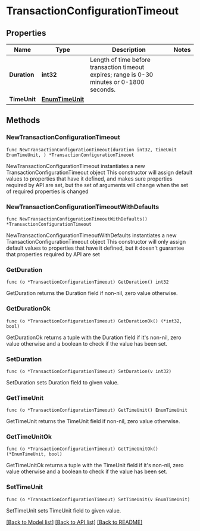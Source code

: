 # TransactionConfigurationTimeout

## Properties

Name | Type | Description | Notes
------------ | ------------- | ------------- | -------------
**Duration** | **int32** | Length of time before transaction timeout expires; range is 0-30 minutes or 0-1800 seconds. | 
**TimeUnit** | [**EnumTimeUnit**](EnumTimeUnit.md) |  | 

## Methods

### NewTransactionConfigurationTimeout

`func NewTransactionConfigurationTimeout(duration int32, timeUnit EnumTimeUnit, ) *TransactionConfigurationTimeout`

NewTransactionConfigurationTimeout instantiates a new TransactionConfigurationTimeout object
This constructor will assign default values to properties that have it defined,
and makes sure properties required by API are set, but the set of arguments
will change when the set of required properties is changed

### NewTransactionConfigurationTimeoutWithDefaults

`func NewTransactionConfigurationTimeoutWithDefaults() *TransactionConfigurationTimeout`

NewTransactionConfigurationTimeoutWithDefaults instantiates a new TransactionConfigurationTimeout object
This constructor will only assign default values to properties that have it defined,
but it doesn't guarantee that properties required by API are set

### GetDuration

`func (o *TransactionConfigurationTimeout) GetDuration() int32`

GetDuration returns the Duration field if non-nil, zero value otherwise.

### GetDurationOk

`func (o *TransactionConfigurationTimeout) GetDurationOk() (*int32, bool)`

GetDurationOk returns a tuple with the Duration field if it's non-nil, zero value otherwise
and a boolean to check if the value has been set.

### SetDuration

`func (o *TransactionConfigurationTimeout) SetDuration(v int32)`

SetDuration sets Duration field to given value.


### GetTimeUnit

`func (o *TransactionConfigurationTimeout) GetTimeUnit() EnumTimeUnit`

GetTimeUnit returns the TimeUnit field if non-nil, zero value otherwise.

### GetTimeUnitOk

`func (o *TransactionConfigurationTimeout) GetTimeUnitOk() (*EnumTimeUnit, bool)`

GetTimeUnitOk returns a tuple with the TimeUnit field if it's non-nil, zero value otherwise
and a boolean to check if the value has been set.

### SetTimeUnit

`func (o *TransactionConfigurationTimeout) SetTimeUnit(v EnumTimeUnit)`

SetTimeUnit sets TimeUnit field to given value.



[[Back to Model list]](../README.md#documentation-for-models) [[Back to API list]](../README.md#documentation-for-api-endpoints) [[Back to README]](../README.md)



